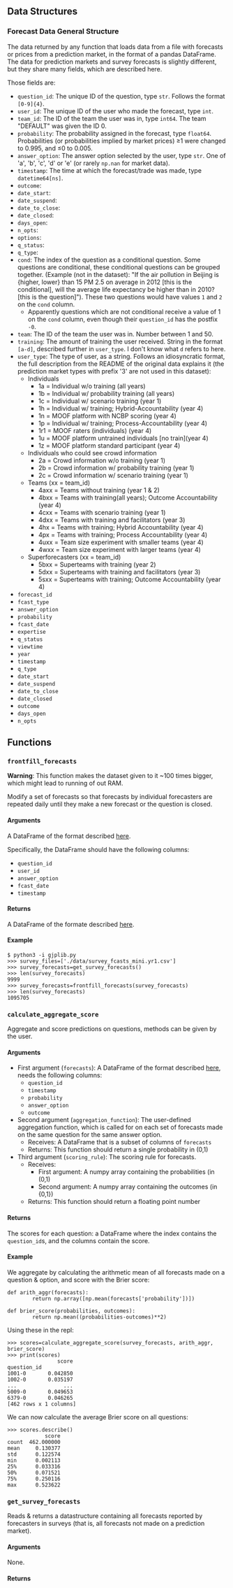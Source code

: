 Data Structures
----------------

### Forecast Data General Structure

The data returned by any function that loads data from a file with
forecasts or prices from a prediction market, in the format of a pandas
DataFrame. The data for prediction markets and survey forecasts is
slightly different, but they share many fields, which are described here.

Those fields are:

* `question_id`: The unique ID of the question, type `str`. Follows the format `[0-9]{4}`.
* `user_id`: The unique ID of the user who made the forecast, type `int`.
* `team_id`: The ID of the team the user was in, type `int64`. The team "DEFAULT" was given the ID 0.
* `probability`: The probability assigned in the forecast, type `float64`. Probabilities (or probabilities implied by market prices) ≥1 were changed to 0.995, and ≤0 to 0.005.
* `answer_option`: The answer option selected by the user, type `str`. One of 'a', 'b', 'c', 'd' or 'e' (or rarely `np.nan` for market data).
* `timestamp`: The time at which the forecast/trade was made, type `datetime64[ns]`.
* `outcome`:
* `date_start`:
* `date_suspend`:
* `date_to_close`:
* `date_closed`:
* `days_open`:
* `n_opts`:
* `options`:
* `q_status`:
* `q_type`:
* `cond`: The index of the question as a conditional question. Some questions are conditional, these conditional questions can be grouped together. (Example (not in the dataset): "If the air pollution in Beijing is {higher, lower} than 15 PM 2.5 on average in 2012 [this is the conditional], will the average life expectancy be higher than in 2010? [this is the question]"). These two questions would have values `1` and `2` on the `cond` column.
	* Apparently questions which are not conditional receive a value of 1 on the `cond` column, even though their `question_id` has the postfix `-0`.
* `team`: The ID of the team the user was in. Number between 1 and 50.
* `training`: The amount of training the user received. String in the format `[a-d]`, described further in `user_type`. I don't know what `d` refers to here.
* `user_type`: The type of user, as a string. Follows an idiosyncratic format, the full description from the README of the original data explains it (the prediction market types with prefix '3' are not used in this dataset):
	* Individuals
		* 1a   = Individual w/o training (all years)
		* 1b   = Individual w/ probability training (all years)
		* 1c   = Individual w/ scenario training (year 1)
		* 1h   = Individual w/ training; Hybrid-Accountability (year 4)
		* 1n   = MOOF platform with NCBP scoring (year 4)
		* 1p   = Individual w/ training; Process-Accountability (year 4)
		* 1r1  = MOOF raters (individuals) (year 4)
		* 1u   = MOOF platform untrained individuals [no train](year 4)
		* 1z   = MOOF platform standard participant (year 4)
	* Individuals who could see crowd information
		* 2a   = Crowd information w/o training (year 1)
		* 2b   = Crowd information w/ probability training (year 1)
		* 2c   = Crowd information w/ scenario training (year 1)
	* Teams (xx = team\_id)
		* 4axx = Teams without training (year 1 & 2)
		* 4bxx = Teams with training(all years); Outcome Accountability (year 4)
		* 4cxx = Teams with scenario training (year 1)
		* 4dxx = Teams with training and facilitators (year 3)
		* 4hx  = Teams with training; Hybrid Accountability (year 4)
		* 4px  = Teams with training; Process Accountability (year 4)
		* 4uxx = Team size experiment with smaller teams (year 4)
		* 4wxx = Team size experiment with larger teams (year 4)
	* Superforecasters (xx = team\_id)
		* 5bxx = Superteams with training (year 2)
		* 5dxx = Superteams with training and facilitators (year 3)
		* 5sxx = Superteams with training; Outcome Accountability (year 4)
* `forecast_id`
* `fcast_type`
* `answer_option`
* `probability`
* `fcast_date`
* `expertise`
* `q_status`
* `viewtime`
* `year`
* `timestamp`
* `q_type`
* `date_start`
* `date_suspend`
* `date_to_close`
* `date_closed`
* `outcome`
* `days_open`
* `n_opts`

Functions
----------

### `frontfill_forecasts`

__Warning__: This function makes the dataset given to it ~100 times
bigger, which might lead to running of out RAM.

Modify a set of forecasts so that forecasts by individual forecasters are
repeated daily until they make a new forecast or the question is closed.

#### Arguments

A DataFrame of the format described [here](#Returns_2).

Specifically, the DataFrame should have the following columns:

* `question_id`
* `user_id`
* `answer_option`
* `fcast_date`
* `timestamp`

#### Returns

A DataFrame of the formate described [here](#Returns_2).

#### Example

	$ python3 -i gjplib.py
	>>> survey_files=['./data/survey_fcasts_mini.yr1.csv']
	>>> survey_forecasts=get_survey_forecasts()
	>>> len(survey_forecasts)
	9999
	>>> survey_forecasts=frontfill_forecasts(survey_forecasts)
	>>> len(survey_forecasts)
	1095705

### `calculate_aggregate_score`

Aggregate and score predictions on questions, methods can be given by
the user.

#### Arguments

* First argument (`forecasts`): A DataFrame of the format described [here](#Returns_2), needs the following columns:
	* `question_id`
	* `timestamp`
	* `probability`
	* `answer_option`
	* `outcome`
* Second argument (`aggregation_function`): The user-defined aggregation function, which is called for on each set of forecasts made on the same question for the same answer option.
	* Receives: A DataFrame that is a subset of columns of `forecasts`
	* Returns: This function should return a single probability in (0,1)
* Third argument (`scoring_rule`): The scoring rule for forecasts.
	* Receives:
		* First argument: A numpy array containing the probabilities (in (0,1)
		* Second argument: A numpy array containing the outcomes (in {0,1})
	* Returns: This function should return a floating point number

#### Returns

The scores for each question: a DataFrame where the index contains the
`question_id`s, and the columns contain the score.

#### Example

We aggregate by calculating the arithmetic mean of all forecasts made
on a question & option, and score with the Brier score:

	def arith_aggr(forecasts):
	        return np.array([np.mean(forecasts['probability'])])

	def brier_score(probabilities, outcomes):
	        return np.mean((probabilities-outcomes)**2)

Using these in the repl:

	>>> scores=calculate_aggregate_score(survey_forecasts, arith_aggr, brier_score)
	>>> print(scores)
	                score
	question_id
	1001-0       0.042850
	1002-0       0.035197
	...               ...
	5009-0       0.049653
	6379-0       0.046265
	[462 rows x 1 columns]

We can now calculate the average Brier score on all questions:

	>>> scores.describe()
	            score
	count  462.000000
	mean     0.130377
	std      0.122574
	min      0.002113
	25%      0.033316
	50%      0.071521
	75%      0.250116
	max      0.523622

### `get_survey_forecasts`

Reads & returns a datastructure containing all forecasts reported by
forecasters in surveys (that is, all forecasts not made on a prediction
market).

#### Arguments

None.

#### Returns
